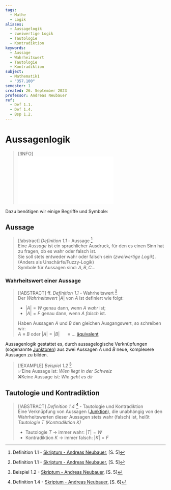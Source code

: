 ```yaml
---
tags:
  - Mathe
  - Logik
aliases:
  - Aussagelogik
  - zweiwertige Logik
  - Tautologie
  - Kontradiktion
keywords:
  - Aussage
  - Wahrheitswert
  - Tautologie
  - Kontradiktion
subject:
  - Mathematik1
  - "357.100"
semester: 1
created: 26. September 2023
professor: Andreas Neubauer
ref:
  - Def 1.1.
  - Def 1.4.
  - Bsp 1.2.
---
```

 

# Aussagenlogik

> [!INFO]  
>  ![Axiom](Axiom.md)

Dazu benötigen wir einige Begriffe und Symbole:

## Aussage

> [!abstract] *Definition 1.1* - Aussage [^1]  
> Eine *Aussage* ist ein sprachlicher Ausdruck, für den es einen Sinn hat zu fragen, ob es wahr oder falsch ist.  
> Sie soll stets entweder wahr oder falsch sein (*zweiwertige Logik*). (Anders als Unschärfe/Fuzzy-Logik)  
> Symbole für Aussagen sind: $A, B, C\dots$  

### Wahrheitswert einer Aussage

> [!ABSTRACT] ff. *Definition 1.1* - Wahrheitswert [^1]  
> Der *Wahrheitswert* $|A|$ von $A$ ist definiert wie folgt:
> - $|A| = W$ genau dann, wenn $A$ *wahr* ist;
> - $|A| = F$ genau dann, wenn $A$ *falsch* ist.
> 
> Haben Aussagen $A$ und $B$ den gleichen Ausgangswert, so schreiben wir:  
> $A\equiv B$ oder $|A|=|B|$ $\quad\equiv\dots$ [äquivalent](Junktor.md)

Aussagenlogik gestattet es, durch aussagelogische Verknüpfungen (sogenannte [Junktoren](Junktor.md)) aus zwei Aussagen $A$ und $B$ neue, komplexere Aussagen zu bilden.

> [!EXAMPLE] *Beispiel 1.2* [^2]  
> ✅Eine Aussage ist: *Wien liegt in der Schweiz*  
> ❌Keine Aussage ist: *Wie geht es dir*

## Tautologie und Kontradiktion

> [!ABSTRACT] *Definition 1.4* [^3] - Tautologie und Kontradiktion  
> Eine Verknüpfung von Aussagen ([Junktion](Junktor.md)), die unabhängig von den Wahrheitswerten dieser Aussagen stets wahr (falsch) ist, heißt *Tautologie $T$ (Kontradiktion $K$)*
> - Tautologie $T$ $\to$ immer wahr: $|T| = W$
> - Kontradiktion $K$ $\to$ immer falsch: $|K| = F$

[^1]: Definition 1.1 - [Skriptum - Andreas Neubauer](../xEDU/Mathe1/mathematik.pdf), [S. 5]  
[^2]: Beispiel 1.2 - [Skriptum - Andreas Neubauer](../xEDU/Mathe1/mathematik.pdf), [S. 5]
[^3]: Definition 1.4 - [Skriptum - Andreas Neubauer](../xEDU/Mathe1/mathematik.pdf), [S. 6]